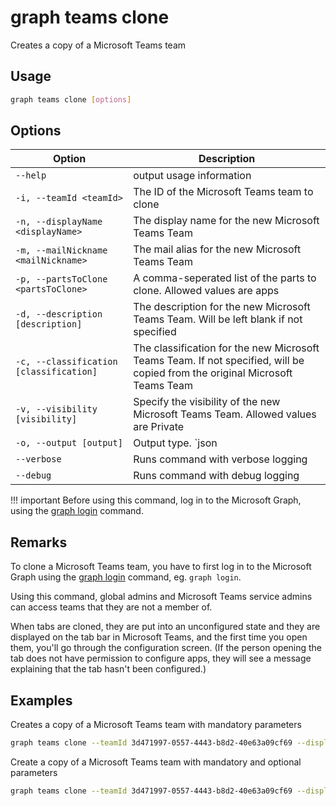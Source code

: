# graph teams clone

Creates a copy of a Microsoft Teams team

## Usage

```sh
graph teams clone [options]
```

## Options

Option|Description
------|-----------
`--help`|output usage information
`-i, --teamId <teamId>`|The ID of the Microsoft Teams team to clone 
`-n, --displayName <displayName>`|The display name for the new Microsoft Teams Team 
`-m, --mailNickname <mailNickname>`|The mail alias for the new Microsoft Teams Team 
`-p, --partsToClone <partsToClone>`|A comma-seperated list of the parts to clone. Allowed values are apps|channels|members|settings|tabs 
`-d, --description [description]`|The description for the new Microsoft Teams Team. Will be left blank if not specified
`-c, --classification [classification]`|The classification for the new Microsoft Teams Team. If not specified, will be copied from the original Microsoft Teams Team 
`-v, --visibility [visibility]`|Specify the visibility of the new Microsoft Teams Team. Allowed values are Private|Public. If not specified, the visibility will be copied from the original Microsoft Teams Team 
`-o, --output [output]`|Output type. `json|text`. Default `text`
`--verbose`|Runs command with verbose logging
`--debug`|Runs command with debug logging

!!! important
    Before using this command, log in to the Microsoft Graph, using the [graph login](../login.md) command.

## Remarks

To clone a Microsoft Teams team, you have to first log in to the Microsoft Graph using the [graph login](../login.md) command, eg. `graph login`.

Using this command, global admins and Microsoft Teams service admins can access teams that they are not a member of.

When tabs are cloned, they are put into an unconfigured state and they are displayed on the tab bar in Microsoft Teams, and the first time you open them, you'll go through the configuration screen. (If the person opening the tab does not have permission to configure apps, they will see a message explaining that the tab hasn't been configured.)

## Examples

Creates a copy of a Microsoft Teams team with mandatory parameters

```sh
graph teams clone --teamId 3d471997-0557-4443-b8d2-40e63a09cf69 --displayName "Library Assist" --mailNickname "libassist" --partsToClone "apps,tabs,settings,channels,members"
```
Create a copy of a Microsoft Teams team with mandatory and optional parameters

```sh
graph teams clone --teamId 3d471997-0557-4443-b8d2-40e63a09cf69 --displayName "Library Assist" --mailNickname "libassist" --partsToClone "apps,tabs,settings,channels,members" --description "Self help community for library" --classification "Library" --visibility "public"
```